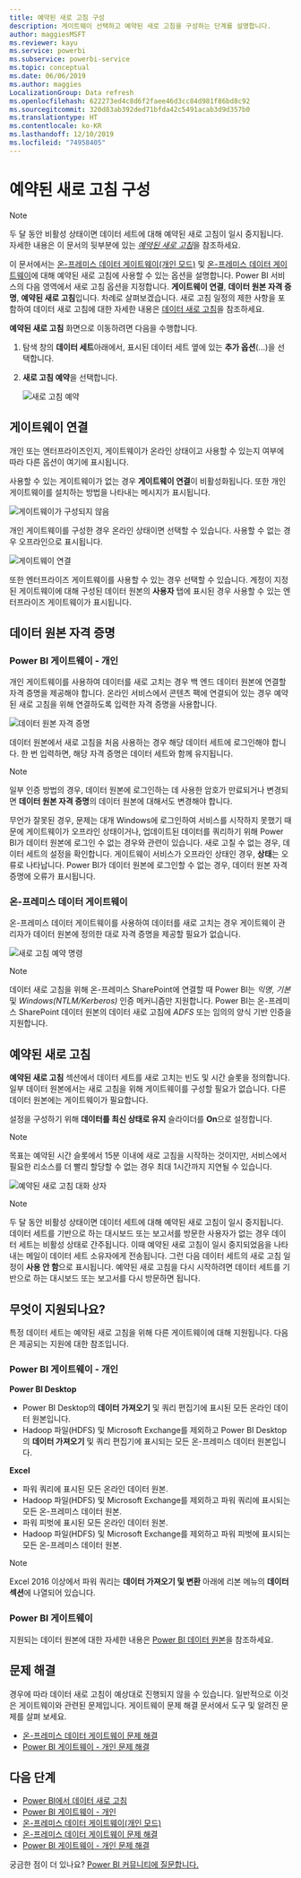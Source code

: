 ```yaml
---
title: 예약된 새로 고침 구성
description: 게이트웨이 선택하고 예약된 새로 고침을 구성하는 단계를 설명합니다.
author: maggiesMSFT
ms.reviewer: kayu
ms.service: powerbi
ms.subservice: powerbi-service
ms.topic: conceptual
ms.date: 06/06/2019
ms.author: maggies
LocalizationGroup: Data refresh
ms.openlocfilehash: 622273ed4c8d6f2faee46d3cc84d981f86bd8c92
ms.sourcegitcommit: 320d83ab392ded71bfda42c5491acab3d9d357b0
ms.translationtype: HT
ms.contentlocale: ko-KR
ms.lasthandoff: 12/10/2019
ms.locfileid: "74958405"
---
```

# <a name="configure-scheduled-refresh"></a>예약된 새로 고침 구성

>[!NOTE]
>두 달 동안 비활성 상태이면 데이터 세트에 대해 예약된 새로 고침이 일시 중지됩니다. 자세한 내용은 이 문서의 뒷부분에 있는 [*예약된 새로 고침*](#scheduled-refresh)을 참조하세요.

이 문서에서는 [온-프레미스 데이터 게이트웨이(개인 모드)](service-gateway-personal-mode.md) 및 [온-프레미스 데이터 게이트웨이](service-gateway-onprem.md)에 대해 예약된 새로 고침에 사용할 수 있는 옵션을 설명합니다. Power BI 서비스의 다음 영역에서 새로 고침 옵션을 지정합니다. **게이트웨이 연결**, **데이터 원본 자격 증명**, **예약된 새로 고침**입니다. 차례로 살펴보겠습니다. 새로 고침 일정의 제한 사항을 포함하여 데이터 새로 고침에 대한 자세한 내용은 [데이터 새로 고침](refresh-data.md#data-refresh)을 참조하세요.

**예약된 새로 고침** 화면으로 이동하려면 다음을 수행합니다.

1. 탐색 창의 **데이터 세트**아래에서, 표시된 데이터 세트 옆에 있는 **추가 옵션**(...)을 선택합니다.
2. **새로 고침 예약**을 선택합니다.

    ![새로 고침 예약](media/refresh-scheduled-refresh/dataset-menu.png)

## <a name="gateway-connection"></a>게이트웨이 연결

개인 또는 엔터프라이즈인지, 게이트웨이가 온라인 상태이고 사용할 수 있는지 여부에 따라 다른 옵션이 여기에 표시됩니다.

사용할 수 있는 게이트웨이가 없는 경우 **게이트웨이 연결**이 비활성화됩니다. 또한 개인 게이트웨이를 설치하는 방법을 나타내는 메시지가 표시됩니다.

![게이트웨이가 구성되지 않음](media/refresh-scheduled-refresh/gateway-not-configured.png)

개인 게이트웨이를 구성한 경우 온라인 상태이면 선택할 수 있습니다. 사용할 수 없는 경우 오프라인으로 표시됩니다.

![게이트웨이 연결](media/refresh-scheduled-refresh/gateway-connection.png)

또한 엔터프라이즈 게이트웨이를 사용할 수 있는 경우 선택할 수 있습니다. 계정이 지정된 게이트웨이에 대해 구성된 데이터 원본의 **사용자** 탭에 표시된 경우 사용할 수 있는 엔터프라이즈 게이트웨이가 표시됩니다.

## <a name="data-source-credentials"></a>데이터 원본 자격 증명

### <a name="power-bi-gateway---personal"></a>Power BI 게이트웨이 - 개인

개인 게이트웨이를 사용하여 데이터를 새로 고치는 경우 백 엔드 데이터 원본에 연결할 자격 증명을 제공해야 합니다. 온라인 서비스에서 콘텐츠 팩에 연결되어 있는 경우 예약된 새로 고침을 위해 연결하도록 입력한 자격 증명을 사용합니다.

![데이터 원본 자격 증명](media/refresh-scheduled-refresh/data-source-credentials-pgw.png)

데이터 원본에서 새로 고침을 처음 사용하는 경우 해당 데이터 세트에 로그인해야 합니다. 한 번 입력하면, 해당 자격 증명은 데이터 세트와 함께 유지됩니다.

> [!NOTE]
> 일부 인증 방법의 경우, 데이터 원본에 로그인하는 데 사용한 암호가 만료되거나 변경되면 **데이터 원본 자격 증명**의 데이터 원본에 대해서도 변경해야 합니다.

무언가 잘못된 경우, 문제는 대개 Windows에 로그인하여 서비스를 시작하지 못했기 때문에 게이트웨이가 오프라인 상태이거나, 업데이트된 데이터를 쿼리하기 위해 Power BI가 데이터 원본에 로그인 수 없는 경우와 관련이 있습니다. 새로 고칠 수 없는 경우, 데이터 세트의 설정을 확인합니다. 게이트웨이 서비스가 오프라인 상태인 경우, **상태**는 오류로 나타납니다. Power BI가 데이터 원본에 로그인할 수 없는 경우, 데이터 원본 자격 증명에 오류가 표시됩니다.

### <a name="on-premises-data-gateway"></a>온-프레미스 데이터 게이트웨이

온-프레미스 데이터 게이트웨이를 사용하여 데이터를 새로 고치는 경우 게이트웨이 관리자가 데이터 원본에 정의한 대로 자격 증명을 제공할 필요가 없습니다.

![새로 고침 예약 명령](media/refresh-scheduled-refresh/data-source-credentials-egw.png)

> [!NOTE]
> 데이터 새로 고침을 위해 온-프레미스 SharePoint에 연결할 때 Power BI는 *익명*, *기본* 및 *Windows(NTLM/Kerberos)* 인증 메커니즘만 지원합니다. Power BI는 온-프레미스 SharePoint 데이터 원본의 데이터 새로 고침에 *ADFS* 또는 임의의 양식 기반 인증을 지원합니다. 

## <a name="scheduled-refresh"></a>예약된 새로 고침

**예약된 새로 고침** 섹션에서 데이터 세트를 새로 고치는 빈도 및 시간 슬롯을 정의합니다. 일부 데이터 원본에서는 새로 고침을 위해 게이트웨이를 구성할 필요가 없습니다. 다른 데이터 원본에는 게이트웨이가 필요합니다.

설정을 구성하기 위해 **데이터를 최신 상태로 유지** 슬라이더를 **On**으로 설정합니다.

> [!NOTE]
> 목표는 예약된 시간 슬롯에서 15분 이내에 새로 고침을 시작하는 것이지만, 서비스에서 필요한 리소스를 더 빨리 할당할 수 없는 경우 최대 1시간까지 지연될 수 있습니다.

![예약된 새로 고침 대화 상자](media/refresh-scheduled-refresh/scheduled-refresh.png)

> [!NOTE]
> 두 달 동안 비활성 상태이면 데이터 세트에 대해 예약된 새로 고침이 일시 중지됩니다. 데이터 세트를 기반으로 하는 대시보드 또는 보고서를 방문한 사용자가 없는 경우 데이터 세트는 비활성 상태로 간주됩니다. 이때 예약된 새로 고침이 일시 중지되었음을 나타내는 메일이 데이터 세트 소유자에게 전송됩니다. 그런 다음 데이터 세트의 새로 고침 일정이 **사용 안 함**으로 표시됩니다. 예약된 새로 고침을 다시 시작하려면 데이터 세트를 기반으로 하는 대시보드 또는 보고서를 다시 방문하면 됩니다.

## <a name="whats-supported"></a>무엇이 지원되나요?

특정 데이터 세트는 예약된 새로 고침을 위해 다른 게이트웨이에 대해 지원됩니다. 다음은 제공되는 지원에 대한 참조입니다.

### <a name="power-bi-gateway---personal"></a>Power BI 게이트웨이 - 개인

**Power BI Desktop**

* Power BI Desktop의 **데이터 가져오기** 및 쿼리 편집기에 표시된 모든 온라인 데이터 원본입니다.
* Hadoop 파일(HDFS) 및 Microsoft Exchange를 제외하고 Power BI Desktop의 **데이터 가져오기** 및 쿼리 편집기에 표시되는 모든 온-프레미스 데이터 원본입니다.

**Excel**

* 파워 쿼리에 표시된 모든 온라인 데이터 원본.
* Hadoop 파일(HDFS) 및 Microsoft Exchange를 제외하고 파워 쿼리에 표시되는 모든 온-프레미스 데이터 원본.
* 파워 피벗에 표시된 모든 온라인 데이터 원본.
* Hadoop 파일(HDFS) 및 Microsoft Exchange를 제외하고 파워 피벗에 표시되는 모든 온-프레미스 데이터 원본.

> [!NOTE]
> Excel 2016 이상에서 파워 쿼리는 **데이터 가져오기 및 변환** 아래에 리본 메뉴의 **데이터 섹션**에 나열되어 있습니다.

### <a name="power-bi-gateway"></a>Power BI 게이트웨이

지원되는 데이터 원본에 대한 자세한 내용은 [Power BI 데이터 원본](power-bi-data-sources.md)을 참조하세요.

## <a name="troubleshooting"></a>문제 해결
경우에 따라 데이터 새로 고침이 예상대로 진행되지 않을 수 있습니다. 일반적으로 이것은 게이트웨이와 관련된 문제입니다. 게이트웨이 문제 해결 문서에서 도구 및 알려진 문제를 살펴 보세요.

- [온-프레미스 데이터 게이트웨이 문제 해결](service-gateway-onprem-tshoot.md)
- [Power BI 게이트웨이 - 개인 문제 해결](service-admin-troubleshooting-power-bi-personal-gateway.md)

## <a name="next-steps"></a>다음 단계

- [Power BI에서 데이터 새로 고침](refresh-data.md)  
- [Power BI 게이트웨이 - 개인](service-gateway-personal-mode.md)  
- [온-프레미스 데이터 게이트웨이(개인 모드)](service-gateway-onprem.md)  
- [온-프레미스 데이터 게이트웨이 문제 해결](service-gateway-onprem-tshoot.md)  
- [Power BI 게이트웨이 - 개인 문제 해결](service-admin-troubleshooting-power-bi-personal-gateway.md)  

궁금한 점이 더 있나요? [Power BI 커뮤니티에 질문합니다.](https://community.powerbi.com/)